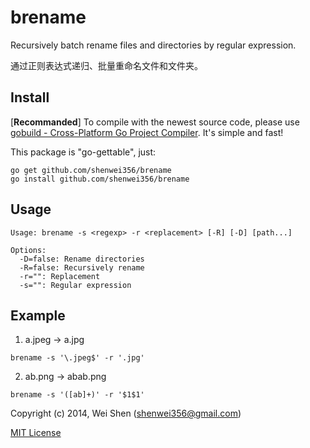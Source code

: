 brename
=======

Recursively batch rename files and directories by regular expression.

通过正则表达式递归、批量重命名文件和文件夹。

Install
-------

[**Recommanded**] To compile with the newest source code, please use [gobuild - Cross-Platform Go Project Compiler](http://gobuild.io/download/github.com/shenwei356/brename). It's simple and fast!

This package is "go-gettable", just:

    go get github.com/shenwei356/brename
    go install github.com/shenwei356/brename

Usage
-----
    
    Usage: brename -s <regexp> -r <replacement> [-R] [-D] [path...]

    Options:
      -D=false: Rename directories
      -R=false: Recursively rename
      -r="": Replacement
      -s="": Regular expression


Example
-------
    
  1. a.jpeg -> a.jpg

    brename -s '\.jpeg$' -r '.jpg'

  2. ab.png -> abab.png

    brename -s '([ab]+)' -r '$1$1'

    
Copyright (c) 2014, Wei Shen (shenwei356@gmail.com)

[MIT License](https://github.com/shenwei356/brename/blob/master/LICENSE)
